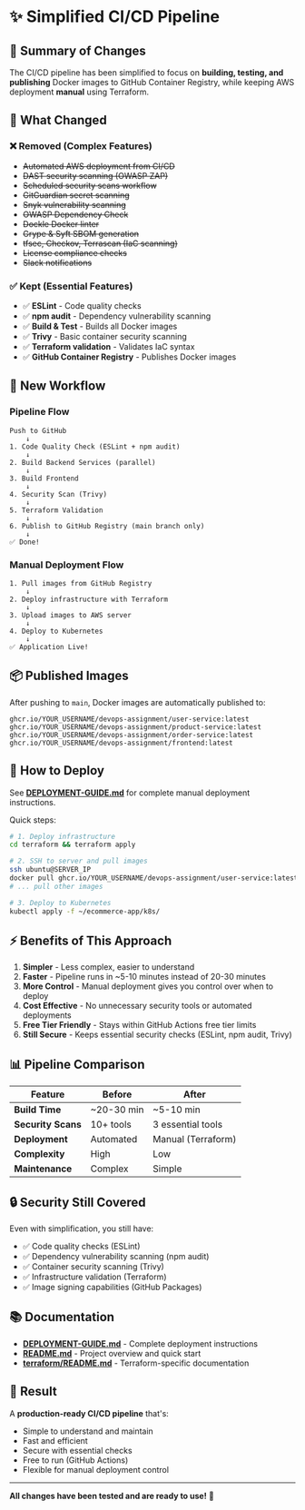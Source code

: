 # ✨ Simplified CI/CD Pipeline

## 📝 Summary of Changes

The CI/CD pipeline has been simplified to focus on **building, testing, and publishing** Docker images to GitHub Container Registry, while keeping AWS deployment **manual** using Terraform.

## 🔄 What Changed

### ❌ Removed (Complex Features)
- ~~Automated AWS deployment from CI/CD~~
- ~~DAST security scanning (OWASP ZAP)~~
- ~~Scheduled security scans workflow~~
- ~~GitGuardian secret scanning~~
- ~~Snyk vulnerability scanning~~
- ~~OWASP Dependency Check~~
- ~~Dockle Docker linter~~
- ~~Grype & Syft SBOM generation~~
- ~~tfsec, Checkov, Terrascan (IaC scanning)~~
- ~~License compliance checks~~
- ~~Slack notifications~~

### ✅ Kept (Essential Features)
- ✅ **ESLint** - Code quality checks
- ✅ **npm audit** - Dependency vulnerability scanning
- ✅ **Build & Test** - Builds all Docker images
- ✅ **Trivy** - Basic container security scanning
- ✅ **Terraform validation** - Validates IaC syntax
- ✅ **GitHub Container Registry** - Publishes Docker images

## 🎯 New Workflow

### Pipeline Flow
```
Push to GitHub
    ↓
1. Code Quality Check (ESLint + npm audit)
    ↓
2. Build Backend Services (parallel)
    ↓
3. Build Frontend
    ↓
4. Security Scan (Trivy)
    ↓
5. Terraform Validation
    ↓
6. Publish to GitHub Registry (main branch only)
    ↓
✅ Done!
```

### Manual Deployment Flow
```
1. Pull images from GitHub Registry
    ↓
2. Deploy infrastructure with Terraform
    ↓
3. Upload images to AWS server
    ↓
4. Deploy to Kubernetes
    ↓
✅ Application Live!
```

## 📦 Published Images

After pushing to `main`, Docker images are automatically published to:

```
ghcr.io/YOUR_USERNAME/devops-assignment/user-service:latest
ghcr.io/YOUR_USERNAME/devops-assignment/product-service:latest
ghcr.io/YOUR_USERNAME/devops-assignment/order-service:latest
ghcr.io/YOUR_USERNAME/devops-assignment/frontend:latest
```

## 🚀 How to Deploy

See **[DEPLOYMENT-GUIDE.md](./DEPLOYMENT-GUIDE.md)** for complete manual deployment instructions.

Quick steps:
```bash
# 1. Deploy infrastructure
cd terraform && terraform apply

# 2. SSH to server and pull images
ssh ubuntu@SERVER_IP
docker pull ghcr.io/YOUR_USERNAME/devops-assignment/user-service:latest
# ... pull other images

# 3. Deploy to Kubernetes
kubectl apply -f ~/ecommerce-app/k8s/
```

## ⚡ Benefits of This Approach

1. **Simpler** - Less complex, easier to understand
2. **Faster** - Pipeline runs in ~5-10 minutes instead of 20-30 minutes
3. **More Control** - Manual deployment gives you control over when to deploy
4. **Cost Effective** - No unnecessary security tools or automated deployments
5. **Free Tier Friendly** - Stays within GitHub Actions free tier limits
6. **Still Secure** - Keeps essential security checks (ESLint, npm audit, Trivy)

## 📊 Pipeline Comparison

| Feature | Before | After |
|---------|--------|-------|
| **Build Time** | ~20-30 min | ~5-10 min |
| **Security Scans** | 10+ tools | 3 essential tools |
| **Deployment** | Automated | Manual (Terraform) |
| **Complexity** | High | Low |
| **Maintenance** | Complex | Simple |

## 🔒 Security Still Covered

Even with simplification, you still have:

- ✅ Code quality checks (ESLint)
- ✅ Dependency vulnerability scanning (npm audit)
- ✅ Container security scanning (Trivy)
- ✅ Infrastructure validation (Terraform)
- ✅ Image signing capabilities (GitHub Packages)

## 📚 Documentation

- **[DEPLOYMENT-GUIDE.md](./DEPLOYMENT-GUIDE.md)** - Complete deployment instructions
- **[README.md](./README.md)** - Project overview and quick start
- **[terraform/README.md](./terraform/README.md)** - Terraform-specific documentation

## 🎉 Result

A **production-ready CI/CD pipeline** that's:
- Simple to understand and maintain
- Fast and efficient
- Secure with essential checks
- Free to run (GitHub Actions)
- Flexible for manual deployment control

---

**All changes have been tested and are ready to use!** 🚀

